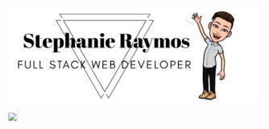 ![GitHub Logo](/images/githubLogo.png)


<img align="center" src="https://github-readme-stats.vercel.app/api/<top-langs>/?username=<stephanieraymos>" />
